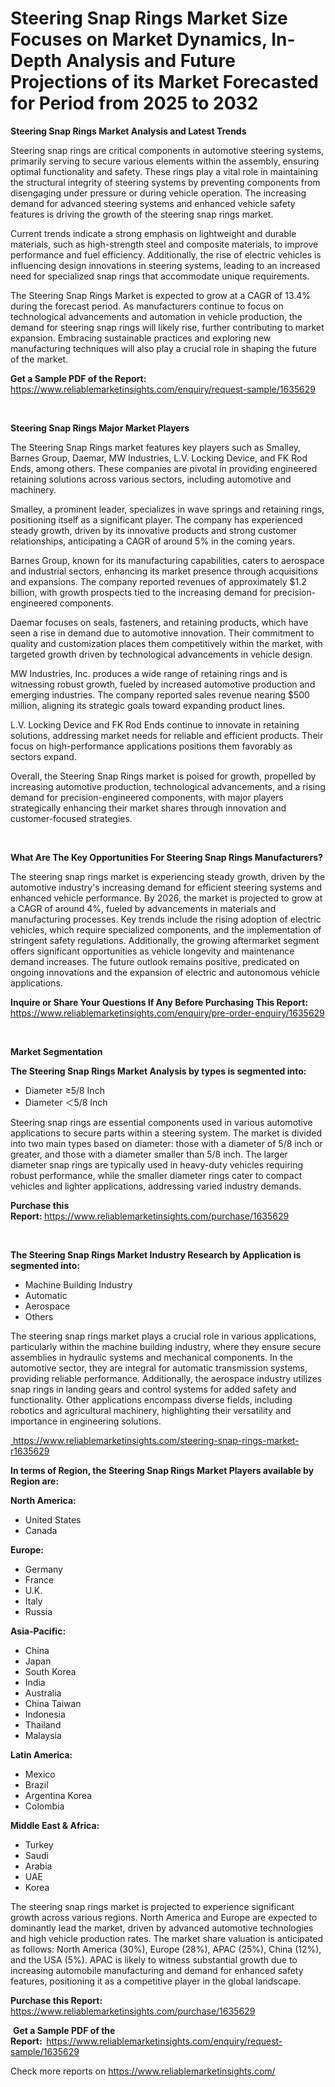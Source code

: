 <p><h1>Steering Snap Rings Market Size Focuses on Market Dynamics, In-Depth Analysis and Future Projections of its Market Forecasted for Period from 2025 to 2032</h1></p><p><strong>Steering Snap Rings Market Analysis and Latest Trends</strong></p>
<p><p>Steering snap rings are critical components in automotive steering systems, primarily serving to secure various elements within the assembly, ensuring optimal functionality and safety. These rings play a vital role in maintaining the structural integrity of steering systems by preventing components from disengaging under pressure or during vehicle operation. The increasing demand for advanced steering systems and enhanced vehicle safety features is driving the growth of the steering snap rings market.</p><p>Current trends indicate a strong emphasis on lightweight and durable materials, such as high-strength steel and composite materials, to improve performance and fuel efficiency. Additionally, the rise of electric vehicles is influencing design innovations in steering systems, leading to an increased need for specialized snap rings that accommodate unique requirements. </p><p>The Steering Snap Rings Market is expected to grow at a CAGR of 13.4% during the forecast period. As manufacturers continue to focus on technological advancements and automation in vehicle production, the demand for steering snap rings will likely rise, further contributing to market expansion. Embracing sustainable practices and exploring new manufacturing techniques will also play a crucial role in shaping the future of the market.</p></p>
<p><strong>Get a Sample PDF of the Report:&nbsp;</strong> <a href="https://www.reliablemarketinsights.com/enquiry/request-sample/1635629?utm_campaign=3268&utm_medium=2&utm_source=Github&utm_content=ia&utm_term=23032025&utm_id=steering-snap-rings">https://www.reliablemarketinsights.com/enquiry/request-sample/1635629</a></p>
<p>&nbsp;</p>
<p><strong>Steering Snap Rings Major Market Players</strong></p>
<p><p>The Steering Snap Rings market features key players such as Smalley, Barnes Group, Daemar, MW Industries, L.V. Locking Device, and FK Rod Ends, among others. These companies are pivotal in providing engineered retaining solutions across various sectors, including automotive and machinery.</p><p>Smalley, a prominent leader, specializes in wave springs and retaining rings, positioning itself as a significant player. The company has experienced steady growth, driven by its innovative products and strong customer relationships, anticipating a CAGR of around 5% in the coming years.</p><p>Barnes Group, known for its manufacturing capabilities, caters to aerospace and industrial sectors, enhancing its market presence through acquisitions and expansions. The company reported revenues of approximately $1.2 billion, with growth prospects tied to the increasing demand for precision-engineered components.</p><p>Daemar focuses on seals, fasteners, and retaining products, which have seen a rise in demand due to automotive innovation. Their commitment to quality and customization places them competitively within the market, with targeted growth driven by technological advancements in vehicle design.</p><p>MW Industries, Inc. produces a wide range of retaining rings and is witnessing robust growth, fueled by increased automotive production and emerging industries. The company reported sales revenue nearing $500 million, aligning its strategic goals toward expanding product lines.</p><p>L.V. Locking Device and FK Rod Ends continue to innovate in retaining solutions, addressing market needs for reliable and efficient products. Their focus on high-performance applications positions them favorably as sectors expand.</p><p>Overall, the Steering Snap Rings market is poised for growth, propelled by increasing automotive production, technological advancements, and a rising demand for precision-engineered components, with major players strategically enhancing their market shares through innovation and customer-focused strategies.</p></p>
<p>&nbsp;</p>
<p><strong>What Are The Key Opportunities For Steering Snap Rings Manufacturers?</strong></p>
<p><p>The steering snap rings market is experiencing steady growth, driven by the automotive industry's increasing demand for efficient steering systems and enhanced vehicle performance. By 2026, the market is projected to grow at a CAGR of around 4%, fueled by advancements in materials and manufacturing processes. Key trends include the rising adoption of electric vehicles, which require specialized components, and the implementation of stringent safety regulations. Additionally, the growing aftermarket segment offers significant opportunities as vehicle longevity and maintenance demand increases. The future outlook remains positive, predicated on ongoing innovations and the expansion of electric and autonomous vehicle applications.</p></p>
<p><strong>Inquire or Share Your Questions If Any Before Purchasing This Report:</strong> <a href="https://www.reliablemarketinsights.com/enquiry/pre-order-enquiry/1635629?utm_campaign=3268&utm_medium=2&utm_source=Github&utm_content=ia&utm_term=23032025&utm_id=steering-snap-rings">https://www.reliablemarketinsights.com/enquiry/pre-order-enquiry/1635629</a></p>
<p>&nbsp;</p>
<p><strong>Market Segmentation</strong></p>
<p><strong>The Steering Snap Rings Market Analysis by types is segmented into:</strong></p>
<p><ul><li>Diameter ≥5/8 Inch</li><li>Diameter ＜5/8 Inch</li></ul></p>
<p><p>Steering snap rings are essential components used in various automotive applications to secure parts within a steering system. The market is divided into two main types based on diameter: those with a diameter of 5/8 inch or greater, and those with a diameter smaller than 5/8 inch. The larger diameter snap rings are typically used in heavy-duty vehicles requiring robust performance, while the smaller diameter rings cater to compact vehicles and lighter applications, addressing varied industry demands.</p></p>
<p><strong>Purchase this Report:&nbsp;</strong><a href="https://www.reliablemarketinsights.com/purchase/1635629?utm_campaign=3268&utm_medium=2&utm_source=Github&utm_content=ia&utm_term=23032025&utm_id=steering-snap-rings">https://www.reliablemarketinsights.com/purchase/1635629</a></p>
<p>&nbsp;</p>
<p><strong>The Steering Snap Rings Market Industry Research by Application is segmented into:</strong></p>
<p><ul><li>Machine Building Industry</li><li>Automatic</li><li>Aerospace</li><li>Others</li></ul></p>
<p><p>The steering snap rings market plays a crucial role in various applications, particularly within the machine building industry, where they ensure secure assemblies in hydraulic systems and mechanical components. In the automotive sector, they are integral for automatic transmission systems, providing reliable performance. Additionally, the aerospace industry utilizes snap rings in landing gears and control systems for added safety and functionality. Other applications encompass diverse fields, including robotics and agricultural machinery, highlighting their versatility and importance in engineering solutions.</p></p>
<p><a href="https://www.reliablemarketinsights.com/steering-snap-rings-market-r1635629?utm_campaign=3268&utm_medium=2&utm_source=Github&utm_content=ia&utm_term=23032025&utm_id=steering-snap-rings">&nbsp;https://www.reliablemarketinsights.com/steering-snap-rings-market-r1635629</a></p>
<p><strong>In terms of Region, the Steering Snap Rings Market Players available by Region are:</strong></p>
<p>
    <p> <strong> North America: </strong>
        <ul>
            <li>United States</li>
            <li>Canada</li>
        </ul>
        </p> 
    <p> <strong> Europe: </strong>
        <ul>
            <li>Germany</li>
            <li>France</li>
            <li>U.K.</li>
            <li>Italy</li>
            <li>Russia</li>
        </ul>
        </p> 
    <p> <strong> Asia-Pacific: </strong>
        <ul>
            <li>China</li>
            <li>Japan</li>
            <li>South Korea</li>
            <li>India</li>
            <li>Australia</li>
            <li>China Taiwan</li>
            <li>Indonesia</li>
            <li>Thailand</li>
            <li>Malaysia</li>
        </ul>
        </p> 
    <p> <strong> Latin America: </strong>
        <ul>
            <li>Mexico</li>
            <li>Brazil</li>
            <li>Argentina Korea</li>
            <li>Colombia</li>
        </ul>
        </p> 
    <p> <strong> Middle East & Africa: </strong>
        <ul>
            <li>Turkey</li>
            <li>Saudi</li>
            <li>Arabia</li>
            <li>UAE</li>
            <li>Korea</li>
        </ul>
    </p>
    </p>
<p><p>The steering snap rings market is projected to experience significant growth across various regions. North America and Europe are expected to dominantly lead the market, driven by advanced automotive technologies and high vehicle production rates. The market share valuation is anticipated as follows: North America (30%), Europe (28%), APAC (25%), China (12%), and the USA (5%). APAC is likely to witness substantial growth due to increasing automobile manufacturing and demand for enhanced safety features, positioning it as a competitive player in the global landscape.</p></p>
<p><strong>Purchase this Report: </strong><a href="https://www.reliablemarketinsights.com/purchase/1635629?utm_campaign=3268&utm_medium=2&utm_source=Github&utm_content=ia&utm_term=23032025&utm_id=steering-snap-rings">https://www.reliablemarketinsights.com/purchase/1635629</a></p>
<p>&nbsp;<strong>Get a Sample PDF of the Report:&nbsp;&nbsp;</strong><a href="https://www.reliablemarketinsights.com/enquiry/request-sample/1635629?utm_campaign=3268&utm_medium=2&utm_source=Github&utm_content=ia&utm_term=23032025&utm_id=steering-snap-rings">https://www.reliablemarketinsights.com/enquiry/request-sample/1635629</a></p>
<p><strong></strong></p>
<p>Check more reports on <a href="https://www.reliablemarketinsights.com/?utm_campaign=3268&utm_medium=2&utm_source=Github&utm_content=ia&utm_term=23032025&utm_id=steering-snap-rings">https://www.reliablemarketinsights.com/</a></p>